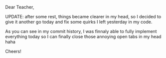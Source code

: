 Dear Teacher,

UPDATE: after some rest, things became clearer in my head, so I decided to give it another go today and fix some quirks I left yesterday in my code.

As you can see in my commit history, I was finnaly able to fully implement everything today so I can finally close those annoying open tabs in my head haha

Cheers!
